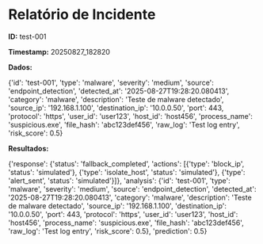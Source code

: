 # Relatório de Incidente

**ID:** test-001

**Timestamp:** 20250827_182820

**Dados:**

{'id': 'test-001', 'type': 'malware', 'severity': 'medium', 'source': 'endpoint_detection', 'detected_at': '2025-08-27T19:28:20.080413', 'category': 'malware', 'description': 'Teste de malware detectado', 'source_ip': '192.168.1.100', 'destination_ip': '10.0.0.50', 'port': 443, 'protocol': 'https', 'user_id': 'user123', 'host_id': 'host456', 'process_name': 'suspicious.exe', 'file_hash': 'abc123def456', 'raw_log': 'Test log entry', 'risk_score': 0.5}

**Resultados:**

{'response': {'status': 'fallback_completed', 'actions': [{'type': 'block_ip', 'status': 'simulated'}, {'type': 'isolate_host', 'status': 'simulated'}, {'type': 'alert_sent', 'status': 'simulated'}]}, 'analysis': {'id': 'test-001', 'type': 'malware', 'severity': 'medium', 'source': 'endpoint_detection', 'detected_at': '2025-08-27T19:28:20.080413', 'category': 'malware', 'description': 'Teste de malware detectado', 'source_ip': '192.168.1.100', 'destination_ip': '10.0.0.50', 'port': 443, 'protocol': 'https', 'user_id': 'user123', 'host_id': 'host456', 'process_name': 'suspicious.exe', 'file_hash': 'abc123def456', 'raw_log': 'Test log entry', 'risk_score': 0.5}, 'prediction': 0.5}

